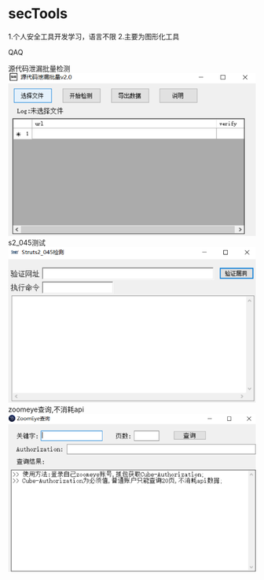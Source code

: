 # secTools
1.个人安全工具开发学习，语言不限
2.主要为图形化工具

QAQ  

源代码泄漏批量检测  
![image](https://github.com/lowliness9/secTools/blob/master/images/codeleak.png)  
s2_045测试  
![image](https://github.com/lowliness9/secTools/blob/master/images/s2.png)  
zoomeye查询,不消耗api  
![image](https://github.com/lowliness9/secTools/blob/master/images/zoomeye.png)  

